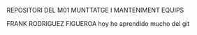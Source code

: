 REPOSITORI DEL M01
MUNTTATGE I MANTENIMENT EQUIPS

FRANK RODRIGUEZ FIGUEROA 
hoy he aprendido mucho del git

